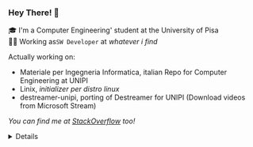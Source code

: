 ### Hey There! 👋
🎓 I'm a Computer Engineering' student at the University of Pisa<br>
👨‍💻 Working as`SW Developer` at _whatever i find_

Actually working on:
- Materiale per Ingegneria Informatica, italian Repo for Computer Engineering at UNIPI
- Linix, _initializer per distro linux_
- destreamer-unipi, porting of Destreamer for UNIPI (Download videos from Microsoft Stream)

_You can find me at [StackOverflow](https://stackoverflow.com/users/4757993/gray) too!_



<details>
<img src="https://github-readme-stats.vercel.app/api?username=Guray00&show_icons=true&hide=issues"/>
<img src="https://github-readme-stats.vercel.app/api/top-langs/?username=Guray00&layout=compact" align="top" />
</details>


